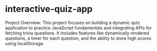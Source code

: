 # interactive-quiz-app
Project Overview: This project focuses on building a dynamic quiz application to practice JavaScript fundamentals and integrating APIs for fetching trivia questions. It includes features like dynamically rendered questions, a timer for each question, and the ability to store high scores using localStorage.
